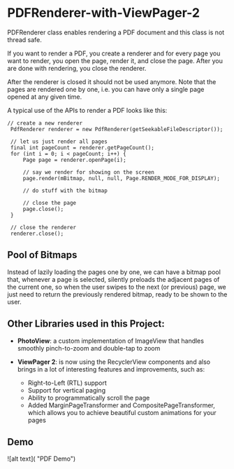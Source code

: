 # PDFRenderer-with-ViewPager-2

PDFRenderer class enables rendering a PDF document and this class is not thread safe.

If you want to render a PDF, you create a renderer and for every page you want to render, you open 
the page, render it, and close the page. After you are done with rendering, you close the renderer. 

After the renderer is closed it should not be used anymore. Note that the pages are rendered one 
by one, i.e. you can have only a single page opened at any given time.

A typical use of the APIs to render a PDF looks like this:

```
// create a new renderer
 PdfRenderer renderer = new PdfRenderer(getSeekableFileDescriptor());

 // let us just render all pages
 final int pageCount = renderer.getPageCount();
 for (int i = 0; i < pageCount; i++) {
     Page page = renderer.openPage(i);

     // say we render for showing on the screen
     page.render(mBitmap, null, null, Page.RENDER_MODE_FOR_DISPLAY);

     // do stuff with the bitmap

     // close the page
     page.close();
 }

 // close the renderer
 renderer.close();
```

## Pool of Bitmaps

Instead of lazily loading the pages one by one, we can have a bitmap pool that, whenever a page is 
selected, silently preloads the adjacent pages of the current one, so when the user swipes to the 
next (or previous) page, we just need to return the previously rendered bitmap, ready to be shown 
to the user.


## Other Libraries used in this Project:

- **PhotoView**: a custom implementation of ImageView that handles smoothly pinch-to-zoom and double-tap to zoom

- **ViewPager 2**: is now using the RecyclerView components and also brings in a lot of interesting features and improvements, such as:
    * Right-to-Left (RTL) support
    *  Support for vertical paging
    *  Ability to programmatically scroll the page
    *  Added MarginPageTransformer and CompositePageTransformer, which allows you to achieve beautiful custom animations for your pages

## Demo
![alt text]( 
"PDF Demo")
